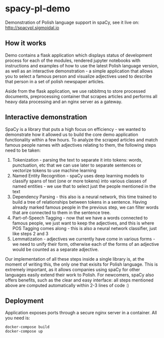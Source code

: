 # spacy-pl-demo
Demonstration of Polish language support in spaCy, see it live on: http://spacypl.sigmoidal.io

## How it works
Demo contains a flask application which displays status of development process for each of the modules,
rendered jupyter notebooks with instructions and examples of how to use the latest Polish language version,
as well as an interactive demonstration - a simple application that allows you to select a famous person 
and visualize adjectives used to describe that person in a set of polish newspaper articles.

Aside from the flask application, we use rabbitmq to store processed documents, preprocessing container that
scrapes articles and performs all heavy data processing and an nginx server as a gateway.

## Interactive demonstration
SpaCy is a library that puts a high focus on efficiency - we wanted to demonstrate how it allowed us to build
the core demo application functionality within a few hours. To analyze the scraped articles and match
famous people names with adjectives relating to them, the following steps need to be taken:

1. Tokenization - parsing the text to separate it into tokens: words, punctuation, etc that we can use
later to separate sentences or vectorize tokens to use machine learning
2. Named Entity Recognition - spaCy uses deep learning models to classify spans of text (one or more tokens) into
various classes of named entities - we use that to select just the people mentioned in the text
3. Dependency Parsing - this also is a neural network, this time trained to build 
a tree of relationships between tokens in a sentence. Having already marked famous people in the previous step,
we can filter words that are connected to them in the sentence tree.
4. Part-of-Speech Tagging - now that we have a words connected to famous people, we just want to keep the adjectives,
and this is where POS Tagging comes along - this is also a neural network classifier, just like steps 2 and 3
5. Lemmatization - adjectives we currently have come in various forms - we need to unify their form, otherwise
each of the forms of an adjective would be counted as a separate adjective.

Our implementation of all these steps inside a single library is, at the moment of writing this, 
the only one that exisits for Polish language. This is extremely important, as it allows companies
using spaCy for other languages easily extend their work to Polish. For newcomers, spaCy also offers benefits,
such as the clear and easy interface: all steps mentioned above are computed automatically within 2-3 lines of code :)

## Deployment
Application exposes ports through a secure nginx server in a container. All you need is:
```
docker-compose build
docker-compose up
```
